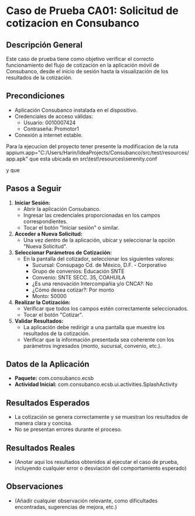 # Caso de Prueba CA01: Solicitud de cotizacion en  Consubanco

## Descripción General
Este caso de prueba tiene como objetivo verificar el correcto funcionamiento del flujo de cotización en la aplicación móvil de Consubanco, desde el inicio de sesión hasta la visualización de los resultados de la cotización.

## Precondiciones
* Aplicación Consubanco instalada en el dispositivo.
* Credenciales de acceso válidas:
    * Usuario: 0010007424
    * Contraseña: Promotor1
* Conexión a internet estable.

Para la  ejecucion del proyecto tener presente la modificacion de la ruta appium.app="C:/Users/Harin/IdeaProjects/Consubanco/src/test/resources/app.apk"
que esta ubicada en src\test\resources\serenity.conf

y que 
## Pasos a Seguir
1. **Iniciar Sesión:**
    * Abrir la aplicación Consubanco.
    * Ingresar las credenciales proporcionadas en los campos correspondientes.
    * Tocar el botón "Iniciar sesión" o similar.
2. **Acceder a Nueva Solicitud:**
    * Una vez dentro de la aplicación, ubicar y seleccionar la opción "Nueva Solicitud".
3. **Seleccionar Parámetros de Cotización:**
    * En la pantalla del cotizador, seleccionar los siguientes valores:
        * Sucursal: Consupago Cd. de México, D.F. - Corporativo
        * Grupo de convenios: Educación SNTE
        * Convenio: SNTE SECC. 35, COAHUILA
        * ¿Es una renovación Intercompañia y/o CNCA?: No
        * ¿Cómo desea cotizar?: Por monto
        * Monto: 50000
4. **Realizar la Cotización:**
    * Verificar que todos los campos estén correctamente seleccionados.
    * Tocar el botón "Cotizar".
5. **Validar Resultados:**
    * La aplicación debe redirigir a una pantalla que muestre los resultados de la cotización.
    * Verificar que la información presentada sea coherente con los parámetros ingresados (monto, sucursal, convenio, etc.).

## Datos de la Aplicación
* **Paquete:** com.consubanco.ecsb
* **Actividad Inicial:** com.consubanco.ecsb.ui.activities.SplashActivity

## Resultados Esperados
* La cotización se genera correctamente y se muestran los resultados de manera clara y concisa.
* No se presentan errores durante el proceso.

## Resultados Reales
* (Anotar aquí los resultados obtenidos al ejecutar el caso de prueba, incluyendo cualquier error o desviación del comportamiento esperado)

## Observaciones
* (Añadir cualquier observación relevante, como dificultades encontradas, sugerencias de mejora, etc.)
